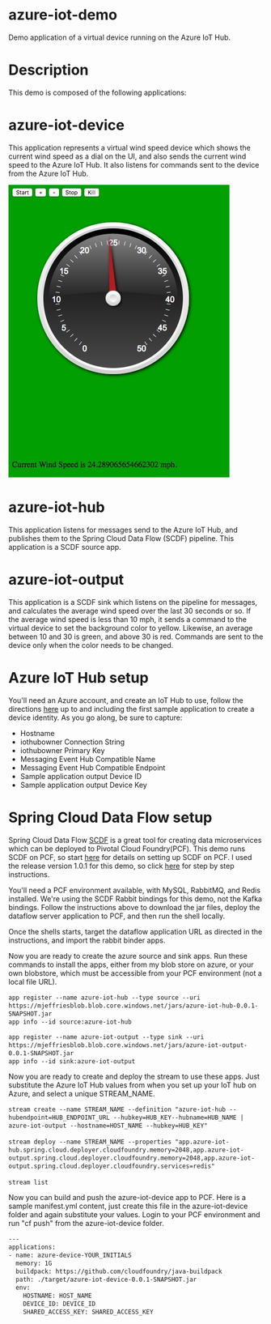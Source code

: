 # azure-iot-demo
Demo application of a virtual device running on the Azure IoT Hub.

# Description
This demo is composed of the following applications:

# azure-iot-device
This application represents a virtual wind speed device which shows the current wind speed as a dial on the UI, and also
sends the current wind speed to the Azure IoT Hub.  It also listens for commands sent to the device from the Azure IoT Hub.

![Azure Demo App](/images/azureapp.jpeg)
 
# azure-iot-hub
This application listens for messages send to the Azure IoT Hub, and publishes them to the Spring Cloud Data Flow (SCDF) pipeline.  This application
is a SCDF source app.

# azure-iot-output
This application is a SCDF sink which listens on the pipeline for messages, and calculates the average wind speed over the last 30 seconds or so.  If 
the average wind speed is less than 10 mph, it sends a command to the virtual device to set the background color to yellow.  Likewise, an average between
10 and 30 is green, and above 30 is red.  Commands are sent to the device only when the color needs to be changed.

# Azure IoT Hub setup
You'll need an Azure account, and create an IoT Hub to use, follow the directions [here](https://docs.microsoft.com/en-us/azure/iot-hub/iot-hub-java-java-getstarted) up to and including the first sample application to create a device identity.  As you go along, be sure to capture:
* Hostname
* iothubowner Connection String
* iothubowner Primary Key
* Messaging Event Hub Compatible Name
* Messaging Event Hub Compatible Endpoint
* Sample application output Device ID
* Sample application output Device Key

# Spring Cloud Data Flow setup
Spring Cloud Data Flow [SCDF](https://cloud.spring.io/spring-cloud-dataflow/) is a great tool for creating data microservices which can be deployed to Pivotal
Cloud Foundry(PCF).  This demo runs SCDF on PCF, so start [here](http://cloud.spring.io/spring-cloud-dataflow-server-cloudfoundry/) for details on setting up SCDF on PCF. I used the release version 1.0.1 for this demo, so click [here](http://docs.spring.io/spring-cloud-dataflow-server-cloudfoundry/docs/1.0.1.RELEASE/reference/htmlsingle/) for step by step instructions.   

You'll need a PCF environment available, with MySQL, RabbitMQ, and Redis installed.  We're using the SCDF Rabbit bindings for this demo, not the Kafka bindings.  Follow the instructions above to download the jar files, deploy the dataflow server application to PCF, and then run the shell locally.

Once the shells starts, target the dataflow application URL as directed in the instructions, and import the rabbit binder apps.

Now you are ready to create the azure source and sink apps.  Run these commands to install the apps, either from my blob store on azure, or your own blobstore, which must be accessible from your PCF environment (not a local file URL).

```
app register --name azure-iot-hub --type source --uri https://mjeffriesblob.blob.core.windows.net/jars/azure-iot-hub-0.0.1-SNAPSHOT.jar
app info --id source:azure-iot-hub
```

```
app register --name azure-iot-output --type sink --uri https://mjeffriesblob.blob.core.windows.net/jars/azure-iot-output-0.0.1-SNAPSHOT.jar
app info --id sink:azure-iot-output
```

Now you are ready to create and deploy the stream to use these apps.  Just substitute the Azure IoT Hub values from when you set up your IoT hub
on Azure, and select a unique STREAM_NAME.

```
stream create --name STREAM_NAME --definition "azure-iot-hub --hubendpoint=HUB_ENDPOINT_URL --hubkey=HUB_KEY--hubname=HUB_NAME | azure-iot-output --hostname=HOST_NAME --hubkey=HUB_KEY"

stream deploy --name STREAM_NAME --properties "app.azure-iot-hub.spring.cloud.deployer.cloudfoundry.memory=2048,app.azure-iot-output.spring.cloud.deployer.cloudfoundry.memory=2048,app.azure-iot-output.spring.cloud.deployer.cloudfoundry.services=redis"

stream list
```

Now you can build and push the azure-iot-device app to PCF.  Here is a sample manifest.yml content, just create this file in the azure-iot-device folder and again substitute your values.  Login to your PCF environment and run "cf push" from the azure-iot-device folder.

```
---
applications:
- name: azure-device-YOUR_INITIALS
  memory: 1G
  buildpack: https://github.com/cloudfoundry/java-buildpack
  path: ./target/azure-iot-device-0.0.1-SNAPSHOT.jar
  env:
    HOSTNAME: HOST_NAME
    DEVICE_ID: DEVICE_ID
    SHARED_ACCESS_KEY: SHARED_ACCESS_KEY
```



    





